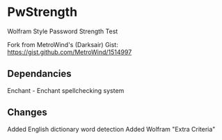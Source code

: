 # PwStrength
Wolfram Style Password Strength Test

Fork from MetroWind's (Darksair) Gist: https://gist.github.com/MetroWind/1514997

Dependancies
----
Enchant - Enchant spellchecking system 

Changes
----
Added English dictionary word detection
Added Wolfram "Extra Criteria"
